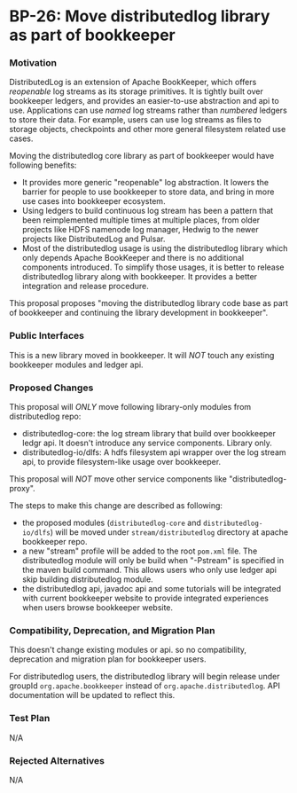 # BP-26: Move distributedlog library as part of bookkeeper

### Motivation

DistributedLog is an extension of Apache BookKeeper, which offers *reopenable* log streams as its storage primitives.
It is tightly built over bookkeeper ledgers, and provides an easier-to-use abstraction and api to use. Applications
can use *named* log streams rather than *numbered* ledgers to store their data. For example, users can use log streams
as files to storage objects, checkpoints and other more general filesystem related use cases.

Moving the distributedlog core library as part of bookkeeper would have following benefits:

- It provides more generic "reopenable" log abstraction. It lowers the barrier for people to use bookkeeper to store
  data, and bring in more use cases into bookkeeper ecosystem.
- Using ledgers to build continuous log stream has been a pattern that been reimplemented multiple times at multiple places,
  from older projects like HDFS namenode log manager, Hedwig to the newer projects like DistributedLog and Pulsar.
- Most of the distributedlog usage is using the distributedlog library which only depends Apache BookKeeper and there is no
  additional components introduced. To simplify those usages, it is better to release distributedlog library along with
  bookkeeper. It provides a better integration and release procedure.

This proposal proposes "moving the distributedlog library code base as part of bookkeeper and continuing the library
development in bookkeeper".

### Public Interfaces

This is a new library moved in bookkeeper. It will *NOT* touch any existing bookkeeper modules and ledger api.

### Proposed Changes

This proposal will *ONLY* move following library-only modules from distributedlog repo:

- distributedlog-core: the log stream library that build over bookkeeper ledgr api. It doesn't introduce any service components. Library only.
- distributedlog-io/dlfs: A hdfs filesystem api wrapper over the log stream api, to provide filesystem-like usage over bookkeeper.

This proposal will *NOT* move other service components like "distributedlog-proxy".

The steps to make this change are described as following:

- the proposed modules (`distributedlog-core` and `distributedlog-io/dlfs`) will be moved under `stream/distributedlog` directory at apache bookkeeper repo.
- a new "stream" profile will be added to the root `pom.xml` file. The distributedlog module will only be build when "-Pstream" is specified
  in the maven build command. This allows users who only use ledger api skip building distributedlog module.
- the distributedlog api, javadoc api and some tutorials will be integrated with current bookkeeper website to provide integrated experiences
  when users browse bookkeeper website.

### Compatibility, Deprecation, and Migration Plan

This doesn't change existing modules or api. so no compatibility, deprecation and migration plan for bookkeeper users.

For distributedlog users, the distributedlog library will begin release under groupId `org.apache.bookkeeper` instead of `org.apache.distributedlog`.
API documentation will be updated to reflect this.

### Test Plan

N/A

### Rejected Alternatives

N/A
